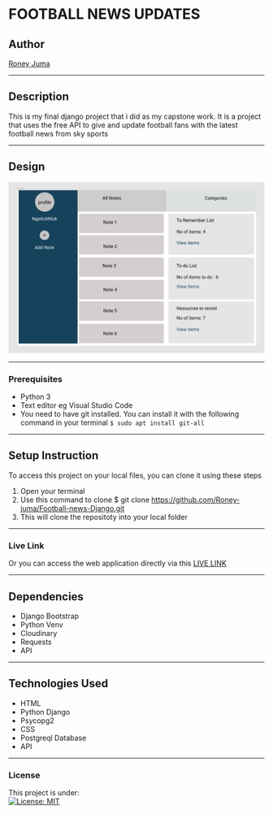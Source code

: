 # FOOTBALL NEWS UPDATES
## Author
[Roney Juma](https://github.com/Roney-juma)
*****
## Description
This is my final django project that i did as my capstone work. It is a project that uses the free API to give and update football fans with the latest football news from sky sports
*****
## Design
![alt text](https://github.com/Roney-juma/NoteBook-Flask/blob/master/app/static/images/Design.png)
*****
### Prerequisites
* Python 3
* Text editor eg Visual Studio Code
* You need to have git installed. You can install it with the following command in your terminal
`$ sudo apt install git-all`
*****
## Setup Instruction
To access this project on your local files, you can clone it using these steps
1. Open your terminal
1. Use this command to clone $ git clone https://github.com/Roney-juma/Football-news-Django.git
1. This will clone the repositoty into your local folder
*****
### Live Link
Or you can access the web application directly via this [LIVE LINK](https://football-news-roney.herokuapp.com/)
******
## Dependencies
* Django Bootstrap
* Python Venv
* Cloudinary
* Requests
* API
*****
## Technologies Used
* HTML
* Python Django
* Psycopg2
* CSS
* Postgreql Database
* API

*****
### License
This project is under:  
[![License: MIT](https://img.shields.io/badge/License-MIT-yellow.svg)](/LICENSE)